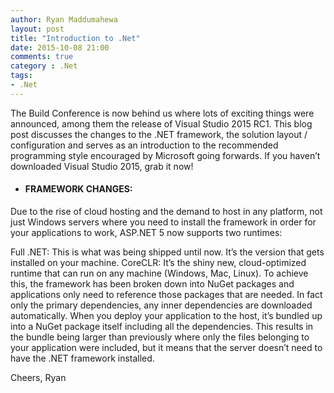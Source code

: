 ```yaml
---
author: Ryan Maddumahewa
layout: post
title: "Introduction to .Net"
date: 2015-10-08 21:00
comments: true
category : .Net
tags:
- .Net
---
```


The Build Conference is now behind us where lots of exciting things were announced, among them the release of Visual Studio 2015 RC1. This blog post discusses the changes to the .NET framework, the solution layout / configuration and serves as an introduction to the recommended programming style encouraged by Microsoft going forwards. If you haven’t downloaded Visual Studio 2015, grab it now!

- #### FRAMEWORK CHANGES: 

Due to the rise of cloud hosting and the demand to host in any platform, not just Windows servers where you need to install the framework in order for your applications to work, ASP.NET 5 now supports two runtimes:

Full .NET: This is what was being shipped until now. It’s the version that gets installed on your machine.
CoreCLR: It’s the shiny new, cloud-optimized runtime that can run on any machine (Windows, Mac, Linux). To achieve this, the framework has been broken down into NuGet packages and applications only need to reference those packages that are needed. In fact only the primary dependencies, any inner dependencies are downloaded automatically. When you deploy your application to the host, it’s bundled up into a NuGet package itself including all the dependencies. This results in the bundle being larger than previously where only the files belonging to your application were included, but it means that the server doesn’t need to have the .NET framework installed.



Cheers,
Ryan
